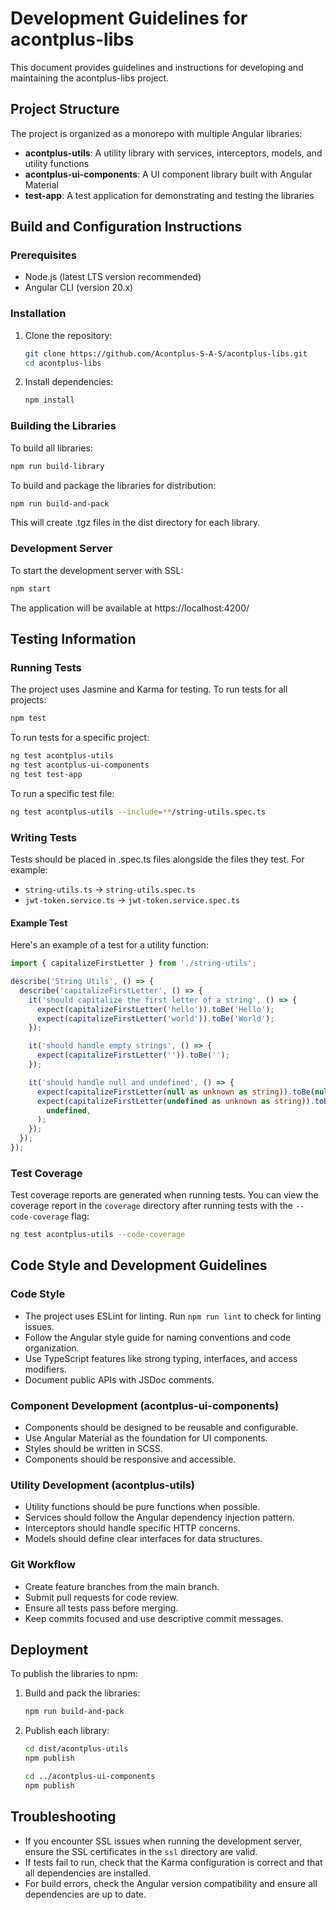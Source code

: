 # Development Guidelines for acontplus-libs

This document provides guidelines and instructions for developing and
maintaining the acontplus-libs project.

## Project Structure

The project is organized as a monorepo with multiple Angular libraries:

- **acontplus-utils**: A utility library with services, interceptors, models,
  and utility functions
- **acontplus-ui-components**: A UI component library built with Angular
  Material
- **test-app**: A test application for demonstrating and testing the libraries

## Build and Configuration Instructions

### Prerequisites

- Node.js (latest LTS version recommended)
- Angular CLI (version 20.x)

### Installation

1. Clone the repository:

   ```bash
   git clone https://github.com/Acontplus-S-A-S/acontplus-libs.git
   cd acontplus-libs
   ```

2. Install dependencies:
   ```bash
   npm install
   ```

### Building the Libraries

To build all libraries:

```bash
npm run build-library
```

To build and package the libraries for distribution:

```bash
npm run build-and-pack
```

This will create .tgz files in the dist directory for each library.

### Development Server

To start the development server with SSL:

```bash
npm start
```

The application will be available at https://localhost:4200/

## Testing Information

### Running Tests

The project uses Jasmine and Karma for testing. To run tests for all projects:

```bash
npm test
```

To run tests for a specific project:

```bash
ng test acontplus-utils
ng test acontplus-ui-components
ng test test-app
```

To run a specific test file:

```bash
ng test acontplus-utils --include=**/string-utils.spec.ts
```

### Writing Tests

Tests should be placed in .spec.ts files alongside the files they test. For
example:

- `string-utils.ts` → `string-utils.spec.ts`
- `jwt-token.service.ts` → `jwt-token.service.spec.ts`

#### Example Test

Here's an example of a test for a utility function:

```typescript
import { capitalizeFirstLetter } from './string-utils';

describe('String Utils', () => {
  describe('capitalizeFirstLetter', () => {
    it('should capitalize the first letter of a string', () => {
      expect(capitalizeFirstLetter('hello')).toBe('Hello');
      expect(capitalizeFirstLetter('world')).toBe('World');
    });

    it('should handle empty strings', () => {
      expect(capitalizeFirstLetter('')).toBe('');
    });

    it('should handle null and undefined', () => {
      expect(capitalizeFirstLetter(null as unknown as string)).toBe(null);
      expect(capitalizeFirstLetter(undefined as unknown as string)).toBe(
        undefined,
      );
    });
  });
});
```

### Test Coverage

Test coverage reports are generated when running tests. You can view the
coverage report in the `coverage` directory after running tests with the
`--code-coverage` flag:

```bash
ng test acontplus-utils --code-coverage
```

## Code Style and Development Guidelines

### Code Style

- The project uses ESLint for linting. Run `npm run lint` to check for linting
  issues.
- Follow the Angular style guide for naming conventions and code organization.
- Use TypeScript features like strong typing, interfaces, and access modifiers.
- Document public APIs with JSDoc comments.

### Component Development (acontplus-ui-components)

- Components should be designed to be reusable and configurable.
- Use Angular Material as the foundation for UI components.
- Styles should be written in SCSS.
- Components should be responsive and accessible.

### Utility Development (acontplus-utils)

- Utility functions should be pure functions when possible.
- Services should follow the Angular dependency injection pattern.
- Interceptors should handle specific HTTP concerns.
- Models should define clear interfaces for data structures.

### Git Workflow

- Create feature branches from the main branch.
- Submit pull requests for code review.
- Ensure all tests pass before merging.
- Keep commits focused and use descriptive commit messages.

## Deployment

To publish the libraries to npm:

1. Build and pack the libraries:

   ```bash
   npm run build-and-pack
   ```

2. Publish each library:

   ```bash
   cd dist/acontplus-utils
   npm publish

   cd ../acontplus-ui-components
   npm publish
   ```

## Troubleshooting

- If you encounter SSL issues when running the development server, ensure the
  SSL certificates in the `ssl` directory are valid.
- If tests fail to run, check that the Karma configuration is correct and that
  all dependencies are installed.
- For build errors, check the Angular version compatibility and ensure all
  dependencies are up to date.
